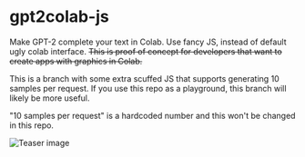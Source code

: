 # gpt2colab-js
Make GPT-2 complete your text in Colab. Use fancy JS, instead of default ugly colab interface.
~~This is proof of concept for developers that want to create apps with graphics in Colab.~~

This is a branch with some extra scuffed JS that supports generating 10 samples per request. If you use this repo as a playground, this branch will likely be more useful.

"10 samples per request" is a hardcoded number and this won't be changed in this repo.

![Teaser image](https://pbs.twimg.com/media/Ey__EblWYAU9M1z?format=png&name=900x900)
